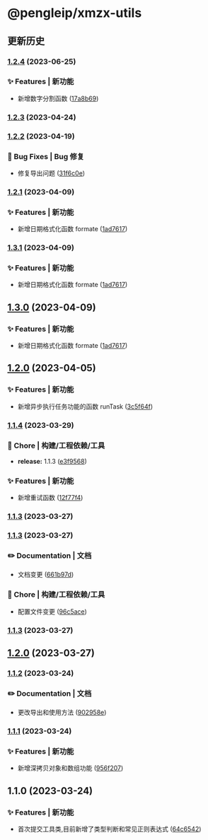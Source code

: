 # @pengleip/xmzx-utils

## 更新历史

### [1.2.4](https://github.com/pengleimaxue/xmzx-utils/compare/V1.2.3...V1.2.4) (2023-06-25)

### ✨ Features | 新功能

-   新增数字分割函数 ([17a8b69](https://github.com/pengleimaxue/xmzx-utils/commit/17a8b6981242e94a3939d504d5e1401e068b6409))

### [1.2.3](https://github.com/pengleimaxue/xmzx-utils/compare/V1.2.2...V1.2.3) (2023-04-24)

### [1.2.2](https://github.com/pengleimaxue/xmzx-utils/compare/V1.2.1...V1.2.2) (2023-04-19)

### 🐛 Bug Fixes | Bug 修复

-   修复导出问题 ([31f6c0e](https://github.com/pengleimaxue/xmzx-utils/commit/31f6c0e73d4aad12438a522c621c7314ce288cb4))

### [1.2.1](https://github.com/pengleimaxue/xmzx-utils/compare/V1.2.0...V1.2.1) (2023-04-09)

### ✨ Features | 新功能

-   新增日期格式化函数 formate ([1ad7617](https://github.com/pengleimaxue/xmzx-utils/commit/1ad761715919e259c74b432c3c623dc1b91133d5))

### [1.3.1](https://github.com/pengleimaxue/xmzx-utils/compare/V1.2.0...V1.3.1) (2023-04-09)

### ✨ Features | 新功能

-   新增日期格式化函数 formate ([1ad7617](https://github.com/pengleimaxue/xmzx-utils/commit/1ad761715919e259c74b432c3c623dc1b91133d5))

## [1.3.0](https://github.com/pengleimaxue/xmzx-utils/compare/V1.2.0...V1.3.0) (2023-04-09)

### ✨ Features | 新功能

-   新增日期格式化函数 formate ([1ad7617](https://github.com/pengleimaxue/xmzx-utils/commit/1ad761715919e259c74b432c3c623dc1b91133d5))

## [1.2.0](https://github.com/pengleimaxue/xmzx-utils/compare/V1.1.4...V1.2.0) (2023-04-05)

### ✨ Features | 新功能

-   新增异步执行任务功能的函数 runTask ([3c5f64f](https://github.com/pengleimaxue/xmzx-utils/commit/3c5f64f1ecd7e8eb914c01a0e891c8c08da389cc))

### [1.1.4](https://github.com/pengleimaxue/xmzx-utils/compare/V1.1.3...V1.1.4) (2023-03-29)

### 🚀 Chore | 构建/工程依赖/工具

-   **release:** 1.1.3 ([e3f9568](https://github.com/pengleimaxue/xmzx-utils/commit/e3f9568936e62dfa819c03588d22820e6e5bc07d))

### ✨ Features | 新功能

-   新增重试函数 ([12f77f4](https://github.com/pengleimaxue/xmzx-utils/commit/12f77f40d72f651857c35e0922a1ba23c63f3734))

### [1.1.3](https://github.com/pengleimaxue/xmzx-utils/compare/V1.1.3...V1.1.3) (2023-03-27)

### [1.1.3](https://github.com/pengleimaxue/xmzx-utils/compare/V1.1.2...V1.1.3) (2023-03-27)

### ✏️ Documentation | 文档

-   文档变更 ([661b97d](https://github.com/pengleimaxue/xmzx-utils/commit/661b97d3eee58e80590d226847ddf1650f48614d))

### 🚀 Chore | 构建/工程依赖/工具

-   配置文件变更 ([96c5ace](https://github.com/pengleimaxue/xmzx-utils/commit/96c5ace02ed6d46ef6f1b30f6372374384b21189))

### [1.1.3](https://github.com/pengleimaxue/xmzx-utils/compare/V1.1.2...V1.1.3) (2023-03-27)

## [1.2.0](https://github.com/pengleimaxue/xmzx-utils/compare/V1.1.2...V1.2.0) (2023-03-27)

### [1.1.2](https://github.com/pengleimaxue/xmzx-utils/compare/V1.1.1...V1.1.2) (2023-03-24)

### ✏️ Documentation | 文档

-   更改导出和使用方法 ([902958e](https://github.com/pengleimaxue/xmzx-utils/commit/902958ea7954cddc93026ca04a9d624f4c52fac7))

### [1.1.1](https://github.com/pengleimaxue/xmzx-utils/compare/V1.1.0...V1.1.1) (2023-03-24)

### ✨ Features | 新功能

-   新增深拷贝对象和数组功能 ([956f207](https://github.com/pengleimaxue/xmzx-utils/commit/956f20708901da1f0fdf14a9d1e47cd696d3cc73))

## 1.1.0 (2023-03-24)

### ✨ Features | 新功能

-   首次提交工具类,目前新增了类型判断和常见正则表达式 ([64c6542](https://github.com/pengleimaxue/xmzx-utils/commit/64c654236bb04e3ffd6b6abc6bf62b6476d88ea2))
